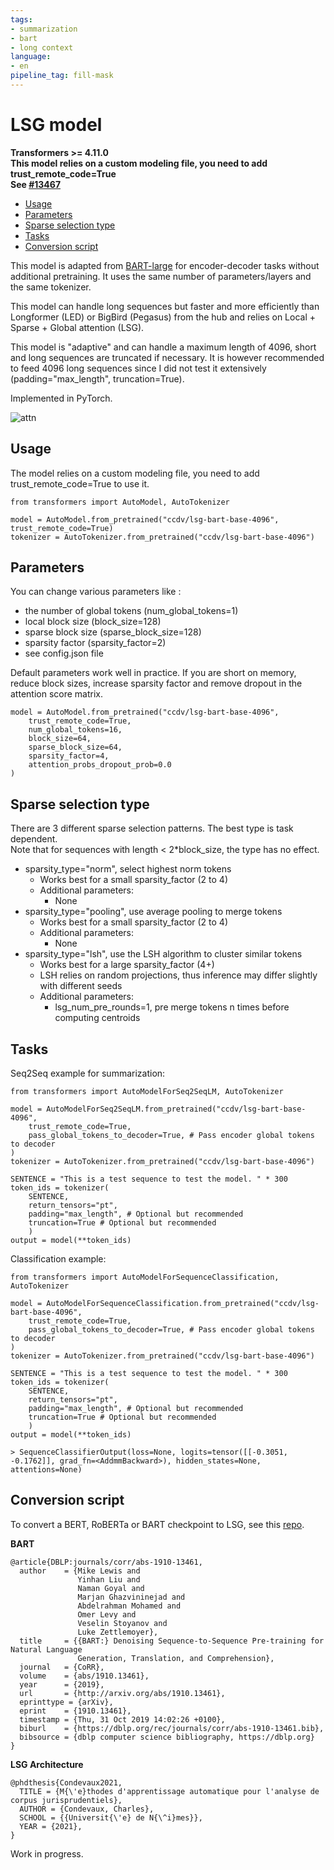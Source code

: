 ```yaml
---
tags:
- summarization
- bart
- long context
language:
- en
pipeline_tag: fill-mask
---
```


# LSG model 
**Transformers >= 4.11.0**\
**This model relies on a custom modeling file, you need to add trust_remote_code=True**\
**See [\#13467](https://github.com/huggingface/transformers/pull/13467)**

* [Usage](#usage)
* [Parameters](#parameters)
* [Sparse selection type](#sparse-selection-type)
* [Tasks](#tasks)
* [Conversion script](#conversion-script)

This model is adapted from [BART-large](https://huggingface.co/facebook/bart-large) for encoder-decoder tasks without additional pretraining. It uses the same number of parameters/layers and the same tokenizer.


This model can handle long sequences but faster and more efficiently than Longformer (LED) or BigBird (Pegasus) from the hub and relies on Local + Sparse + Global attention (LSG).


This model is "adaptive" and can handle a maximum length of 4096, short and long sequences are truncated if necessary. It is however recommended to feed 4096 long sequences since I did not test it extensively (padding="max_length", truncation=True). 

Implemented in PyTorch.

![attn](attn.png)

## Usage
The model relies on a custom modeling file, you need to add trust_remote_code=True to use it.

```python: 
from transformers import AutoModel, AutoTokenizer

model = AutoModel.from_pretrained("ccdv/lsg-bart-base-4096", trust_remote_code=True)
tokenizer = AutoTokenizer.from_pretrained("ccdv/lsg-bart-base-4096")
``` 

## Parameters
You can change various parameters like : 
* the number of global tokens (num_global_tokens=1)
* local block size (block_size=128)
* sparse block size (sparse_block_size=128)
* sparsity factor (sparsity_factor=2)
* see config.json file

Default parameters work well in practice. If you are short on memory, reduce block sizes, increase sparsity factor and remove dropout in the attention score matrix.

```python:
model = AutoModel.from_pretrained("ccdv/lsg-bart-base-4096", 
    trust_remote_code=True, 
    num_global_tokens=16,
    block_size=64,
    sparse_block_size=64,
    sparsity_factor=4,
    attention_probs_dropout_prob=0.0
)
``` 

## Sparse selection type

There are 3 different sparse selection patterns. The best type is task dependent. \
Note that for sequences with length < 2*block_size, the type has no effect.

* sparsity_type="norm", select highest norm tokens
    * Works best for a small sparsity_factor (2 to 4)
    * Additional parameters:
        * None
* sparsity_type="pooling", use average pooling to merge tokens
    * Works best for a small sparsity_factor (2 to 4)
    * Additional parameters:
        * None
* sparsity_type="lsh", use the LSH algorithm to cluster similar tokens
    * Works best for a large sparsity_factor (4+)
    * LSH relies on random projections, thus inference may differ slightly with different seeds
    * Additional parameters:
        * lsg_num_pre_rounds=1, pre merge tokens n times before computing centroids

## Tasks
Seq2Seq example for summarization:
```python:
from transformers import AutoModelForSeq2SeqLM, AutoTokenizer

model = AutoModelForSeq2SeqLM.from_pretrained("ccdv/lsg-bart-base-4096", 
    trust_remote_code=True, 
    pass_global_tokens_to_decoder=True, # Pass encoder global tokens to decoder
)
tokenizer = AutoTokenizer.from_pretrained("ccdv/lsg-bart-base-4096")

SENTENCE = "This is a test sequence to test the model. " * 300
token_ids = tokenizer(
    SENTENCE, 
    return_tensors="pt", 
    padding="max_length", # Optional but recommended
    truncation=True # Optional but recommended
    )
output = model(**token_ids)
```


Classification example:
```python:
from transformers import AutoModelForSequenceClassification, AutoTokenizer

model = AutoModelForSequenceClassification.from_pretrained("ccdv/lsg-bart-base-4096", 
    trust_remote_code=True, 
    pass_global_tokens_to_decoder=True, # Pass encoder global tokens to decoder
)
tokenizer = AutoTokenizer.from_pretrained("ccdv/lsg-bart-base-4096")

SENTENCE = "This is a test sequence to test the model. " * 300
token_ids = tokenizer(
    SENTENCE, 
    return_tensors="pt", 
    padding="max_length", # Optional but recommended
    truncation=True # Optional but recommended
    )
output = model(**token_ids)

> SequenceClassifierOutput(loss=None, logits=tensor([[-0.3051, -0.1762]], grad_fn=<AddmmBackward>), hidden_states=None, attentions=None)
```


## Conversion script

To convert a BERT, RoBERTa or BART checkpoint to LSG, see this [repo](https://github.com/ccdv-ai/convert_checkpoint_to_lsg).


**BART**
```
@article{DBLP:journals/corr/abs-1910-13461,
  author    = {Mike Lewis and
               Yinhan Liu and
               Naman Goyal and
               Marjan Ghazvininejad and
               Abdelrahman Mohamed and
               Omer Levy and
               Veselin Stoyanov and
               Luke Zettlemoyer},
  title     = {{BART:} Denoising Sequence-to-Sequence Pre-training for Natural Language
               Generation, Translation, and Comprehension},
  journal   = {CoRR},
  volume    = {abs/1910.13461},
  year      = {2019},
  url       = {http://arxiv.org/abs/1910.13461},
  eprinttype = {arXiv},
  eprint    = {1910.13461},
  timestamp = {Thu, 31 Oct 2019 14:02:26 +0100},
  biburl    = {https://dblp.org/rec/journals/corr/abs-1910-13461.bib},
  bibsource = {dblp computer science bibliography, https://dblp.org}
}
```

**LSG Architecture**
```
@phdthesis{Condevaux2021,
  TITLE = {M{\'e}thodes d'apprentissage automatique pour l'analyse de corpus jurisprudentiels},
  AUTHOR = {Condevaux, Charles},
  SCHOOL = {{Universit{\'e} de N{\^i}mes}},
  YEAR = {2021},
}
```

Work in progress.